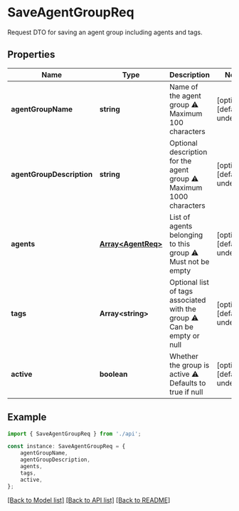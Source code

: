 # SaveAgentGroupReq

Request DTO for saving an agent group including agents and tags.

## Properties

Name | Type | Description | Notes
------------ | ------------- | ------------- | -------------
**agentGroupName** | **string** | Name of the agent group ⚠️ Maximum 100 characters  | [optional] [default to undefined]
**agentGroupDescription** | **string** | Optional description for the agent group ⚠️ Maximum 1000 characters  | [optional] [default to undefined]
**agents** | [**Array&lt;AgentReq&gt;**](AgentReq.md) | List of agents belonging to this group ⚠️ Must not be empty  | [optional] [default to undefined]
**tags** | **Array&lt;string&gt;** | Optional list of tags associated with the group ⚠️ Can be empty or null  | [optional] [default to undefined]
**active** | **boolean** | Whether the group is active ⚠️ Defaults to true if null  | [optional] [default to undefined]

## Example

```typescript
import { SaveAgentGroupReq } from './api';

const instance: SaveAgentGroupReq = {
    agentGroupName,
    agentGroupDescription,
    agents,
    tags,
    active,
};
```

[[Back to Model list]](../README.md#documentation-for-models) [[Back to API list]](../README.md#documentation-for-api-endpoints) [[Back to README]](../README.md)
